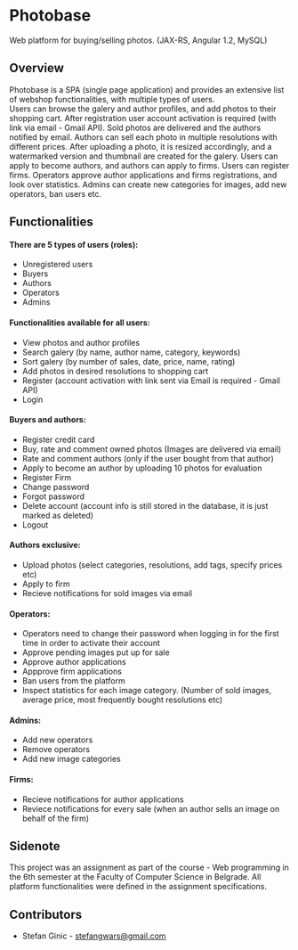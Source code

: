 # Photobase
Web platform for buying/selling photos. (JAX-RS, Angular 1.2, MySQL)

## Overview
Photobase is a SPA (single page application) and provides an extensive list of webshop functionalities, with multiple types of users.<br>
Users can browse the galery and author profiles, and add photos to their shopping cart.
After registration user account activation is required (with link via email - Gmail API).
Sold photos are delivered and the authors notified by email.
Authors can sell each photo in multiple resolutions with different prices. After uploading a photo, it is resized accordingly, and a watermarked version and thumbnail are created for the galery.
Users can apply to become authors, and authors can apply to firms. Users can register firms.
Operators approve author applications and firms registrations, and look over statistics.
Admins can create new categories for images, add new operators, ban users etc.

## Functionalities
#### There are 5 types of users (roles):
* Unregistered users
* Buyers
* Authors
* Operators
* Admins

#### Functionalities available for all users:
* View photos and author profiles
* Search galery (by name, author name, category, keywords)
* Sort galery (by number of sales, date, price, name, rating)
* Add photos in desired resolutions to shopping cart
* Register (account activation with link sent via Email is required - Gmail API)
* Login

#### Buyers and authors:
* Register credit card
* Buy, rate and comment owned photos (Images are delivered via email)
* Rate and comment authors (only if the user bought from that author)
* Apply to become an author by uploading 10 photos for evaluation
* Register Firm
* Change password
* Forgot password
* Delete account (account info is still stored in the database, it is just marked as deleted)
* Logout

#### Authors exclusive:
* Upload photos (select categories, resolutions, add tags, specify prices etc)
* Apply to firm
* Recieve notifications for sold images via email

#### Operators:
* Operators need to change their password when logging in for the first time in order to activate their account
* Approve pending images put up for sale
* Approve author applications
* Appprove firm applications
* Ban users from the platform
* Inspect statistics for each image category. (Number of sold images, average price, most frequently bought resolutions etc)

#### Admins:
* Add new operators
* Remove operators
* Add new image categories

#### Firms:
* Recieve notifications for author applications
* Reviece notifications for every sale (when an author sells an image on behalf of the firm)

## Sidenote
This project was an assignment as part of the course - Web programming in the 6th semester at the Faculty of Computer Science in Belgrade. All platform functionalities were defined in the assignment specifications.

## Contributors
- Stefan Ginic - <stefangwars@gmail.com>
